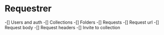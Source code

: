 # Requestrer
-[] Users and auth
-[] Collections
  -[] Folders
  -[] Requests
    -[] Request url
    -[] Request body
    -[] Request headers
-[] Invite to collection